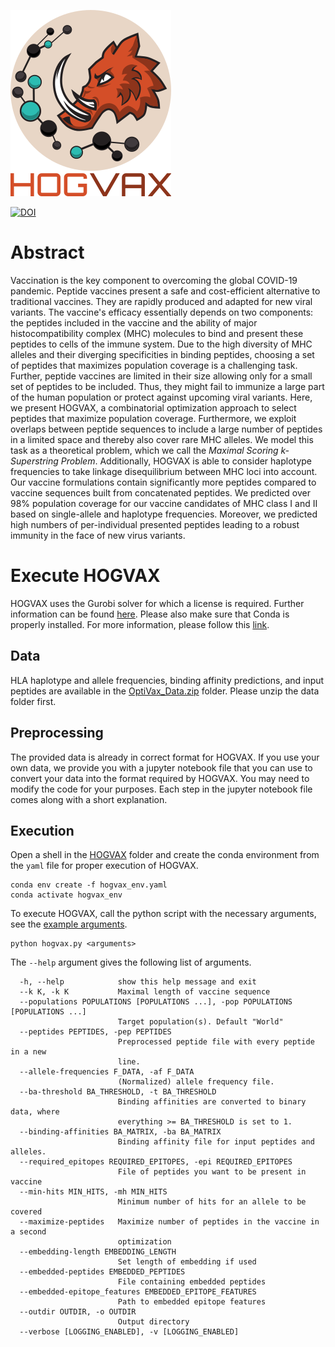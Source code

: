 ![HOGVAX Logo](HOGVAX_logo.png)

[![DOI](https://zenodo.org/badge/DOI/10.5281/zenodo.10055170.svg)](https://doi.org/10.5281/zenodo.10055170)

# Abstract
Vaccination is the key component to overcoming the global COVID-19 pandemic. Peptide vaccines present a safe and cost-efficient alternative to traditional vaccines. They are rapidly produced and adapted for new viral variants. The vaccine's efficacy essentially depends on two components: the peptides included in the vaccine and the ability of major histocompatibility complex (MHC) molecules to bind and present these peptides to cells of the immune system. Due to the high diversity of MHC alleles and their diverging specificities in binding peptides, choosing a set of peptides that maximizes population coverage is a challenging task. Further, peptide vaccines are limited in their size allowing only for a small set of peptides to be included. Thus, they might fail to immunize a large part of the human population or protect against upcoming viral variants. Here, we present HOGVAX, a combinatorial optimization approach to select peptides that maximize population coverage. Furthermore, we exploit overlaps between peptide sequences to include a large number of peptides in a limited space and thereby also cover rare MHC alleles. We model this task as a theoretical problem, which we call the *Maximal Scoring k-Superstring Problem*. Additionally, HOGVAX is able to consider haplotype frequencies to take linkage disequilibrium between MHC loci into account. Our vaccine formulations contain significantly more peptides compared to vaccine sequences built from concatenated peptides. We predicted over 98% population coverage for our vaccine candidates of MHC class I and II based on single-allele and haplotype frequencies. Moreover, we predicted high numbers of per-individual presented peptides leading to a robust immunity in the face of new virus variants.

# Execute HOGVAX
HOGVAX uses the Gurobi solver for which a license is required. Further information can be found [here](https://www.gurobi.com/academia/academic-program-and-licenses/). Please also make sure that Conda is properly installed. For more information, please follow this [link](https://conda.io/projects/conda/en/latest/user-guide/install/index.html).

## Data
HLA haplotype and allele frequencies, binding affinity predictions, and input peptides are available in the [OptiVax_Data.zip](/OptiVax_Data.zip) folder. Please unzip the data folder first. 

## Preprocessing
The provided data is already in correct format for HOGVAX. If you use your own data, we provide you with a jupyter notebook file that you can use to convert your data into the format required by HOGVAX. You may need to modify the code for your purposes. Each step in the jupyter notebook file comes along with a short explanation.

## Execution
Open a shell in the [HOGVAX](HOGVAX/) folder and create the conda environment from the `yaml` file for proper execution of HOGVAX.

```shell
conda env create -f hogvax_env.yaml
conda activate hogvax_env
```

To execute HOGVAX, call the python script with the necessary arguments, see the [example arguments](HOGVAX/example_arguments.txt).

```shell
python hogvax.py <arguments>
```
The `--help` argument gives the following list of arguments.

```angular2html
  -h, --help            show this help message and exit
  --k K, -k K           Maximal length of vaccine sequence
  --populations POPULATIONS [POPULATIONS ...], -pop POPULATIONS [POPULATIONS ...]
                        Target population(s). Default "World"
  --peptides PEPTIDES, -pep PEPTIDES
                        Preprocessed peptide file with every peptide in a new
                        line.
  --allele-frequencies F_DATA, -af F_DATA
                        (Normalized) allele frequency file.
  --ba-threshold BA_THRESHOLD, -t BA_THRESHOLD
                        Binding affinities are converted to binary data, where 
                        everything >= BA_THRESHOLD is set to 1.
  --binding-affinities BA_MATRIX, -ba BA_MATRIX
                        Binding affinity file for input peptides and alleles.
  --required_epitopes REQUIRED_EPITOPES, -epi REQUIRED_EPITOPES
                        File of peptides you want to be present in vaccine
  --min-hits MIN_HITS, -mh MIN_HITS
                        Minimum number of hits for an allele to be covered
  --maximize-peptides   Maximize number of peptides in the vaccine in a second
                        optimization
  --embedding-length EMBEDDING_LENGTH
                        Set length of embedding if used
  --embedded-peptides EMBEDDED_PEPTIDES
                        File containing embedded peptides
  --embedded-epitope_features EMBEDDED_EPITOPE_FEATURES
                        Path to embedded epitope features
  --outdir OUTDIR, -o OUTDIR
                        Output directory
  --verbose [LOGGING_ENABLED], -v [LOGGING_ENABLED]
```
